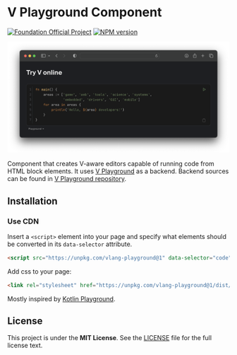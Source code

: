 # V Playground Component

[![Foundation Official Project][FoundationOfficialBadge]][FoundationUrl]
[![NPM version][NpmVersionBadge]][NpmUrl]

![Playground Component Cover](images/playground-component-cover.png)

Component that creates V-aware editors capable of running code from HTML block elements.
It uses [V Playground](https://play.vlang.foundation) as a backend.
Backend sources can be found
in [V Playground repository](https://github.com/vlang-foundation/playground).

## Installation

### Use CDN

Insert a `<script>` element into your page and specify what elements should be converted in
its `data-selector` attribute.

```html
<script src="https://unpkg.com/vlang-playground@1" data-selector="code"></script>
```

Add css to your page:

```html
<link rel="stylesheet" href="https://unpkg.com/vlang-playground@1/dist/vlang-playground.css">
```

Mostly inspired by [Kotlin Playground](https://github.com/JetBrains/kotlin-playground).

## License

This project is under the **MIT License**.
See the
[LICENSE](https://github.com/vlang-foundation/playground-component/blob/master/LICENSE)
file for the full license text.

[FoundationOfficialBadge]: https://vlang.foundation/badge.svg

[NpmVersionBadge]: https://img.shields.io/npm/v/vlang-playground.svg

[FoundationUrl]: https://vlang.foundation

[NpmUrl]: https://www.npmjs.com/package/vlang-playground
